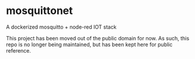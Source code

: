 # mosquittonet
A dockerized mosquitto + node-red IOT stack

This project has been moved out of the public domain for now. 
As such, this repo is no longer being maintained, but has been kept here for public reference.

